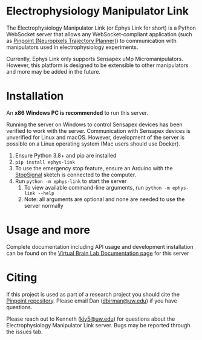 # Electrophysiology Manipulator Link

The Electrophysiology Manipulator Link (or Ephys Link for short) is a Python WebSocket server that allows any
WebSocket-compliant application
(such as [Pinpoint (Neuropixels Trajectory Planner)](https://github.com/dbirman/NPTrajectoryPlanner/)) to
communication with manipulators used in electrophysiology experiments.

Currently, Ephys Link only supports Sensapex uMp Micromanipulators. However, this platform is designed to be extensible
to other manipulators and more may be added in the future.

# Installation

An **x86 Windows PC is recommended** to run this server.

Running the server on Windows to control Sensapex devices has been verified to work with the server. Communication with
Sensapex devices is unverified for Linux
and macOS. However, development of the server is possible on a Linux operating system (Mac users should use Docker).

1. Ensure Python 3.8+ and pip are installed
2. `pip install ephys-link`
3. To use the emergency stop feature, ensure an Arduino with
   the [StopSignal](https://github.com/VirtualBrainLab/StopSignal) sketch is connected to the computer.
4. Run `python -m ephys-link` to start the server
    1. To view available command-line arguments, run `python -m ephys-link --help`
    2. Note: all arguments are optional and none are needed to use the server normally

# Usage and more

Complete documentation including API usage and development installation can be found on
the [Virtual Brain Lab Documentation page](https://virtualbrainlab.org/05_misc/03_ephys_link.html)
for this server

# Citing

If this project is used as part of a research project you should cite
the [Pinpoint repository](https://github.com/VirtualBrainLab/NPTrajectoryPlanner). Please email
Dan ([dbirman@uw.edu](mailto:dbirman@uw.edu)) if
you have questions.

Please reach out to Kenneth ([kjy5@uw.edu](mailto:kjy5@uw.edu)) for questions about the Electrophysiology Manipulator
Link server. Bugs may be
reported through the issues tab.
